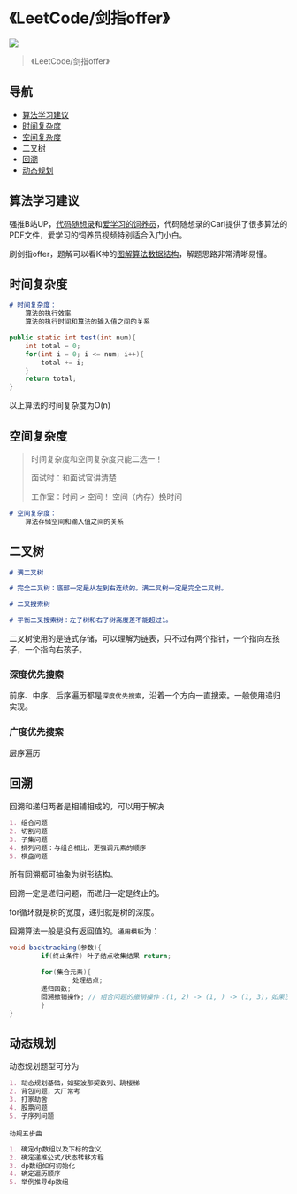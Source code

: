 # 《LeetCode/剑指offer》

[<img src="https://img.shields.io/badge/%E7%A4%BA%E4%BE%8B-%E6%AC%A2%E8%BF%8E%E8%AE%BF%E9%97%AE-important">](https://github.com/glong1997)

> 《LeetCode/剑指offer》

## 导航

- [算法学习建议](#算法学习建议)
- [时间复杂度](#时间复杂度)
- [空间复杂度](#空间复杂度)
- [二叉树](#二叉树)
- [回溯](#回溯)
- [动态规划](#动态规划)

## 算法学习建议

强推B站UP，[代码随想录](https://space.bilibili.com/525438321)和[爱学习的饲养员](https://space.bilibili.com/31337561)，代码随想录的Carl提供了很多算法的PDF文件，爱学习的饲养员视频特别适合入门小白。

刷剑指offer，题解可以看K神的[图解算法数据结构](https://leetcode-cn.com/leetbook/detail/illustration-of-algorithm/)，解题思路非常清晰易懂。

## 时间复杂度

```markdown
# 时间复杂度：
    算法的执行效率
    算法的执行时间和算法的输入值之间的关系
```



```java
public static int test(int num){
    int total = 0;
    for(int i = 0; i <= num; i++){
        total += i;
    }
    return total;
}
```

以上算法的时间复杂度为O(n)

## 空间复杂度

> 时间复杂度和空间复杂度只能二选一！
>
> 面试时：和面试官讲清楚
>
> 工作室：时间 > 空间！	空间（内存）换时间

```markdown
# 空间复杂度：
	算法存储空间和输入值之间的关系
```

## 二叉树

```markdown
# 满二叉树

# 完全二叉树：底部一定是从左到右连续的。满二叉树一定是完全二叉树。

# 二叉搜索树

# 平衡二叉搜索树：左子树和右子树高度差不能超过1。
```

二叉树使用的是链式存储，可以理解为链表，只不过有两个指针，一个指向左孩子，一个指向右孩子。

### 深度优先搜索

前序、中序、后序遍历都是`深度优先搜索`，沿着一个方向一直搜索。一般使用递归实现。

### 广度优先搜索

层序遍历

## 回溯

回溯和递归两者是相辅相成的，可以用于解决

```markdown
1. 组合问题
2. 切割问题
3. 子集问题
4. 排列问题：与组合相比，更强调元素的顺序
5. 棋盘问题
```

所有回溯都可抽象为树形结构。

回溯一定是递归问题，而递归一定是终止的。

for循环就是树的宽度，递归就是树的深度。

回溯算法一般是没有返回值的。`通用模板`为：

```java
void backtracking(参数){
		if(终止条件) 叶子结点收集结果 return;
		
		for(集合元素){
				处理结点;
        递归函数;
      	回溯撤销操作;	// 组合问题的撤销操作：(1, 2) -> (1, ) -> (1, 3)，如果没有撤销就是（1，2，3）
		}
}
```

## 动态规划

动态规划题型可分为

```markdown
1. 动态规划基础，如斐波那契数列、跳楼梯
2. 背包问题，大厂常考
3. 打家劫舍
4. 股票问题
5. 子序列问题
```

`动规五步曲`

```markdown
1. 确定dp数组以及下标的含义
2. 确定递推公式/状态转移方程
3. dp数组如何初始化
4. 确定遍历顺序
5. 举例推导dp数组
```

